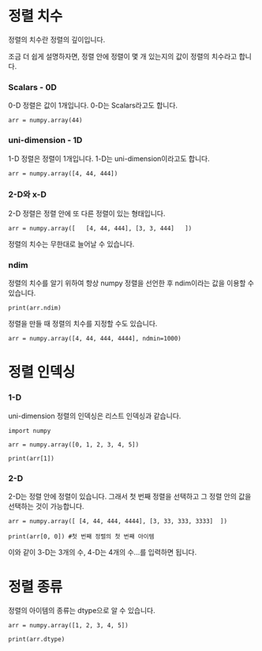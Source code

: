# 정렬 치수
정렬의 치수란 정렬의 깊이입니다.

조금 더 쉽게 설명하자면, 정렬 안에 정렬이 몇 개 있는지의 값이 정렬의 치수라고 합니다.

### Scalars - 0D
0-D 정렬은 값이 1개입니다. 0-D는 Scalars라고도 합니다.

```
arr = numpy.array(44)
```

### uni-dimension - 1D
1-D 정렬은 정렬이 1개입니다. 1-D는 uni-dimension이라고도 합니다.

```
arr = numpy.array([4, 44, 444])
```

### 2-D와 x-D
2-D 정렬은 정렬 안에 또 다른 정렬이 있는 형태입니다.

```
arr = numpy.array([   [4, 44, 444], [3, 3, 444]   ])
```

정렬의 치수는 무한대로 늘어날 수 있습니다.

### ndim
정렬의 치수를 알기 위하여 항상 numpy 정렬을 선언한 후 ndim이라는 값을 이용할 수 있습니다.

```
print(arr.ndim)
```

정렬을 만들 때 정렬의 치수를 지정할 수도 있습니다.

```
arr = numpy.array([4, 44, 444, 4444], ndmin=1000)
```

# 정렬 인덱싱
### 1-D
uni-dimension 정렬의 인덱싱은 리스트 인덱싱과 같습니다.

```
import numpy

arr = numpy.array([0, 1, 2, 3, 4, 5])

print(arr[1])
```

### 2-D
2-D는 정렬 안에 정렬이 있습니다. 그래서 첫 번째 정렬을 선택하고 그 정렬 안의 값을 선택하는 것이 가능합니다.

```
arr = numpy.array([ [4, 44, 444, 4444], [3, 33, 333, 3333]  ])

print(arr[0, 0]) #첫 번째 정렬의 첫 번째 아이템
```

이와 같이 3-D는 3개의 수, 4-D는 4개의 수...를 입력하면 됩니다.

# 정렬 종류
정렬의 아이템의 종류는 dtype으로 알 수 있습니다.

```
arr = numpy.array([1, 2, 3, 4, 5])

print(arr.dtype)
```
